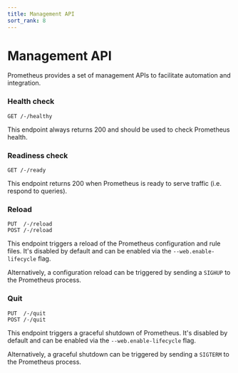 ```yaml
---
title: Management API
sort_rank: 8
---
```


# Management API

Prometheus provides a set of management APIs to facilitate automation and integration.


### Health check

```
GET /-/healthy
```

This endpoint always returns 200 and should be used to check Prometheus health.


### Readiness check

```
GET /-/ready
```

This endpoint returns 200 when Prometheus is ready to serve traffic (i.e. respond to queries).


### Reload

```
PUT  /-/reload
POST /-/reload
```

This endpoint triggers a reload of the Prometheus configuration and rule files. It's disabled by default and can be enabled via the `--web.enable-lifecycle` flag.

Alternatively, a configuration reload can be triggered by sending a `SIGHUP` to the Prometheus process.


### Quit

```
PUT  /-/quit
POST /-/quit
```

This endpoint triggers a graceful shutdown of Prometheus. It's disabled by default and can be enabled via the `--web.enable-lifecycle` flag.

Alternatively, a graceful shutdown can be triggered by sending a `SIGTERM` to the Prometheus process.
